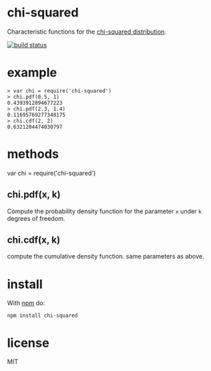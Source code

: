 # chi-squared

Characteristic functions for the
[chi-squared distribution](http://en.wikipedia.org/wiki/Chi-squared_distribution).

[![build status](https://secure.travis-ci.org/substack/chi-squared.js.png)](http://travis-ci.org/substack/chi-squared.js)

# example

```
> var chi = require('chi-squared')
> chi.pdf(0.5, 1)
0.4393912894677223
> chi.pdf(2.3, 1.4)
0.11695769277348175
> chi.cdf(2, 2)
0.6321204474030797
```

# methods

var chi = require('chi-squared')

## chi.pdf(x, k)

Compute the probability density function for the parameter `x` under `k` degrees
of freedom.

## chi.cdf(x, k)

compute the cumulative density function. same parameters as above.

# install

With [npm](http://npmjs.org) do:

```
npm install chi-squared
```

# license

MIT
